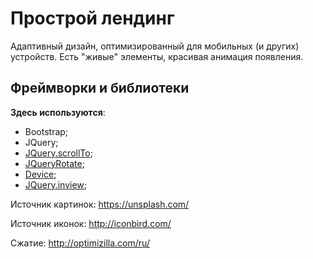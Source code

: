 # Прострой лендинг

Адаптивный дизайн, оптимизированный для мобильных (и других) устройств. Есть "живые" элементы, красивая анимация появления.

## Фреймворки и библиотеки

**Здесь используются**:

* Bootstrap;
* JQuery;
* [JQuery.scrollTo](https://github.com/flesler/jquery.scrollTo);
* [JQueryRotate](https://github.com/wilq32/jqueryrotate);
* [Device](https://github.com/matthewhudson/device.js);
* [JQuery.inview](https://github.com/protonet/jquery.inview);

Источник картинок: https://unsplash.com/

Источник иконок: http://iconbird.com/

Сжатие: http://optimizilla.com/ru/

